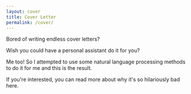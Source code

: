 ```yaml
---
layout: cover
title: Cover Letter
permalink: /cover/
---
```


Bored of writing endless cover letters?

Wish you could have a personal assistant do it for you?

Me too! So I attempted to use some natural language processing methods to do it for me and this is the result.

If you're interested, you can read more about why it's so hilariously bad here.

